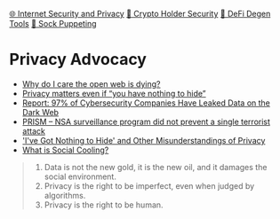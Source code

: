 
[🌐 Internet Security and Privacy](Internet-Security-and-Privacy)
[🔑 Crypto Holder Security](Crypto-Holder-Security)
[🚨 DeFi Degen Tools](DeFi-Degen-Tools)
[🧦 Sock Puppeting](Sock-Puppeting)

# Privacy Advocacy
- [Why do I care the open web is dying?](https://insightbrowser.com/blog/open-web-dying-why-care)
- [Privacy matters even if “you have nothing to hide”](https://write.privacytools.io/freddy/why-privacy-matters-even-if-you-have-nothing-to-hide)
- [Report: 97% of Cybersecurity Companies Have Leaked Data on the Dark Web](https://thehackernews.com/2020/09/dark-web-cybersecurity-report.html)
- [PRISM – NSA surveillance program did not prevent a single terrorist attack](https://tutanota.com/blog/posts/nsa-phone-surveillance-illegal-expensive/)
- ['I've Got Nothing to Hide' and Other Misunderstandings of Privacy](https://papers.ssrn.com/sol3/papers.cfm?abstract_id=998565&)
- [What is Social Cooling?](https://reasonandmeaning.com/2017/10/31/what-is-social-cooling/)

> 1. Data is not the new gold, it is the new oil, and it damages the social environment.
> 2. Privacy is the right to be imperfect, even when judged by algorithms.
> 3. Privacy is the right to be human.

